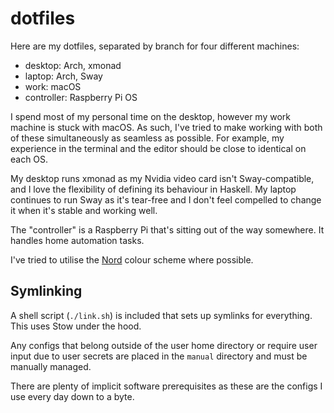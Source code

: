 # dotfiles

Here are my dotfiles, separated by branch for four different machines:

- desktop: Arch, xmonad
- laptop: Arch, Sway
- work: macOS
- controller: Raspberry Pi OS

I spend most of my personal time on the desktop, however my work machine is stuck with macOS. As such, I've tried to make working with both of these simultaneously as seamless as possible. For example, my experience in the terminal and the editor should be close to identical on each OS.

My desktop runs xmonad as my Nvidia video card isn't Sway-compatible, and I love the flexibility of defining its behaviour in Haskell. My laptop continues to run Sway as it's tear-free and I don't feel compelled to change it when it's stable and working well.

The "controller" is a Raspberry Pi that's sitting out of the way somewhere. It handles home automation tasks.

I've tried to utilise the [Nord](https://www.nordtheme.com) colour scheme where possible.

## Symlinking

A shell script (`./link.sh`) is included that sets up symlinks for everything. This uses Stow under the hood.

Any configs that belong outside of the user home directory or require user input due to user secrets are placed in the `manual` directory and must be manually managed.

There are plenty of implicit software prerequisites as these are the configs I use every day down to a byte.

